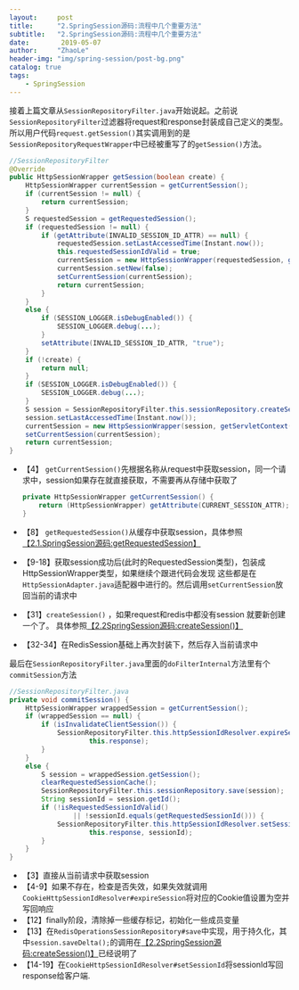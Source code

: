 ```yaml
---
layout:     post
title:      "2.SpringSession源码:流程中几个重要方法"
subtitle:   "2.SpringSession源码:流程中几个重要方法"
date:        2019-05-07
author:     "ZhaoLe"
header-img: "img/spring-session/post-bg.png"
catalog: true
tags:
    - SpringSession
---
```


接着上篇文章从`SessionRepositoryFilter.java`开始说起。之前说`SessionRepositoryFilter`过滤器将request和response封装成自己定义的类型。所以用户代码`request.getSession()`其实调用到的是`SessionRepositoryRequestWrapper`中已经被重写了的`getSession()`方法。


```java
//SessionRepositoryFilter
@Override
public HttpSessionWrapper getSession(boolean create) {
    HttpSessionWrapper currentSession = getCurrentSession();
    if (currentSession != null) {
        return currentSession;
    }
    S requestedSession = getRequestedSession();
    if (requestedSession != null) {
        if (getAttribute(INVALID_SESSION_ID_ATTR) == null) {
            requestedSession.setLastAccessedTime(Instant.now());
            this.requestedSessionIdValid = true;
            currentSession = new HttpSessionWrapper(requestedSession, getServletContext());
            currentSession.setNew(false);
            setCurrentSession(currentSession);
            return currentSession;
        }
    }
    else {
        if (SESSION_LOGGER.isDebugEnabled()) {
            SESSION_LOGGER.debug(...);
        }
        setAttribute(INVALID_SESSION_ID_ATTR, "true");
    }
    if (!create) {
        return null;
    }
    if (SESSION_LOGGER.isDebugEnabled()) {
        SESSION_LOGGER.debug(...);
    }
    S session = SessionRepositoryFilter.this.sessionRepository.createSession();
    session.setLastAccessedTime(Instant.now());
    currentSession = new HttpSessionWrapper(session, getServletContext());
    setCurrentSession(currentSession);
    return currentSession;
}
```

* 【4】 `getCurrentSession()`先根据名称从request中获取session，同一个请求中，session如果存在就直接获取，不需要再从存储中获取了
 
    ```java
    private HttpSessionWrapper getCurrentSession() {
        return (HttpSessionWrapper) getAttribute(CURRENT_SESSION_ATTR);
    }
    ```
  

* 【8】 `getRequestedSession()`从缓存中获取session，具体参照[【2.1.SpringSession源码:getRequestedSession】](!http://jinlipool.com/2019/05/07/springsession-getRequestedSession/)
* 【9-18】获取session成功后(此时的RequestedSession类型)，包装成HttpSessionWrapper类型，如果继续个跟进代码会发现 这些都是在`HttpSessionAdapter.java`适配器中进行的。然后调用`setCurrentSession`放回当前的请求中
* 【31】`createSession()` ，如果request和redis中都没有session 就要新创建一个了。 具体参照[【2.2SpringSession源码:createSession()】](!http://jinlipool.com/2019/05/07/springsession-createSession/)
* 【32-34】在RedisSession基础上再次封装下，然后存入当前请求中

最后在`SessionRepositoryFilter.java`里面的`doFilterInternal`方法里有个`commitSession`方法

```java
//SessionRepositoryFilter.java
private void commitSession() {
    HttpSessionWrapper wrappedSession = getCurrentSession();
    if (wrappedSession == null) {
        if (isInvalidateClientSession()) {
            SessionRepositoryFilter.this.httpSessionIdResolver.expireSession(this,
                    this.response);
        }
    }
    else {
        S session = wrappedSession.getSession();
        clearRequestedSessionCache();
        SessionRepositoryFilter.this.sessionRepository.save(session);
        String sessionId = session.getId();
        if (!isRequestedSessionIdValid()
                || !sessionId.equals(getRequestedSessionId())) {
            SessionRepositoryFilter.this.httpSessionIdResolver.setSessionId(this,
                    this.response, sessionId);
        }
    }
}
```
* 【3】直接从当前请求中获取session
* 【4-9】如果不存在，检查是否失效，如果失效就调用`CookieHttpSessionIdResolver#expireSession`将对应的Cookie值设置为空并写回响应
* 【12】finally阶段，清除掉一些缓存标记，初始化一些成员变量
* 【13】在`RedisOperationsSessionRepository#save`中实现，用于持久化，其中`session.saveDelta();`的调用在[【2.2SpringSession源码:createSession()】](!http://jinlipool.com/2019/05/07/springsession-createSession/)已经说明了
* 【14-19】在`CookieHttpSessionIdResolver#setSessionId`将sessionId写回response给客户端.

